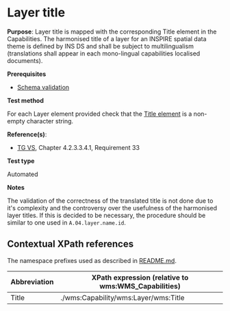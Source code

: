 # Layer title

**Purpose**: Layer title is mapped with the corresponding Title element in the Capabilities. The harmonised title of a layer for an INSPIRE spatial data theme is defined by INS DS and shall be subject to multilingualism (translations shall appear in each mono-lingual capabilities localised documents).

**Prerequisites**

* [Schema validation](./schema-validation)

**Test method**

For each Layer element provided check that the [Title element](#Title) is a non-empty character string.

**Reference(s)**:

* [TG VS](./README#ref_TG_VS), Chapter 4.2.3.3.4.1, Requirement 33

**Test type**

Automated

**Notes**

The validation of the correctness of the translated title is not done due to it's complexity and the controversy over the usefulness of the harmonised layer titles. If this is decided to be necessary, the procedure should be similar to one used in `A.04.layer.name.id`.

## Contextual XPath references

The namespace prefixes used as described in [README.md](./README#namespaces).

Abbreviation                                               |  XPath expression (relative to wms:WMS_Capabilities)
---------------------------------------------------------- | -------------------------------------------------------------------------
Title <a name="Title"></a> | ./wms:Capability/wms:Layer/wms:Title

